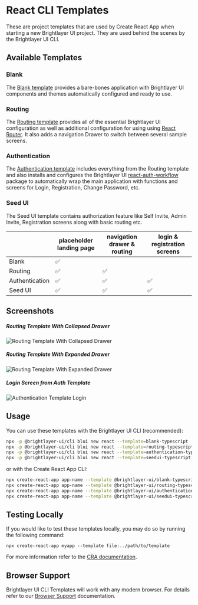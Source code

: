 # React CLI Templates

These are project templates that are used by Create React App when starting a new Brightlayer UI project. They are used behind the scenes by the Brightlayer UI CLI.

## Available Templates

### Blank

The [Blank template](https://www.npmjs.com/package/@brightlayer-ui/cra-template-blank-typescript) provides a bare-bones application with Brightlayer UI components and themes automatically configured and ready to use.

### Routing

The [Routing template](https://www.npmjs.com/package/@brightlayer-ui/cra-template-routing-typescript) provides all of the essential Brightlayer UI configuration as well as additional configuration for using using [React Router](https://reactrouter.com/). It also adds a navigation Drawer to switch between several sample screens.

### Authentication

The [Authentication template](https://www.npmjs.com/package/@brightlayer-ui/cra-template-authentication-typescript) includes everything from the Routing template and also installs and configures the Brightlayer UI [react-auth-workflow](https://www.npmjs.com/package/@brightlayer-ui/react-auth-workflow) package to automatically wrap the main application with functions and screens for Login, Registration, Change Password, etc.

### Seed UI

The Seed UI template contains authorization feature like Self Invite, Admin Invite, Registration screens along with basic routing etc.

|                | placeholder landing page | navigation drawer & routing | login & registration screens |
| -------------- | ------------------------ | --------------------------- | ---------------------------- |
| Blank          | ✅                       |                             |                              |
| Routing        | ✅                       | ✅                          |                              |
| Authentication | ✅                       | ✅                          | ✅                           |
| Seed UI        | ✅                       | ✅                          | ✅                           |
## Screenshots

##### Routing Template With Collapsed Drawer

![Routing Template With Collapsed Drawer](./images/routing.png)

##### Routing Template With Expanded Drawer

![Routing Template With Expanded Drawer](./images/routing-expanded.png)

##### Login Screen from Auth Template

![Authentication Template Login](./images/authentication.png)

## Usage

You can use these templates with the Brightlayer UI CLI (recommended):

```sh
npx -p @brightlayer-ui/cli blui new react --template=blank-typescript
npx -p @brightlayer-ui/cli blui new react --template=routing-typescript
npx -p @brightlayer-ui/cli blui new react --template=authentication-typescript
npx -p @brightlayer-ui/cli blui new react --template=seedui-typescript
```

or with the Create React App CLI:

```sh
npx create-react-app app-name --template @brightlayer-ui/blank-typescript
npx create-react-app app-name --template @brightlayer-ui/routing-typescript
npx create-react-app app-name --template @brightlayer-ui/authentication-typescript
npx create-react-app app-name --template @brightlayer-ui/seedui-typescript
```

## Testing Locally

If you would like to test these templates locally, you may do so by running the following command:

```
npx create-react-app myapp --template file:../path/to/template
```

For more information refer to the [CRA documentation](https://create-react-app.dev/docs/custom-templates/).

## Browser Support

Brightlayer UI CLI Templates will work with any modern browser. For details refer to our [Browser Support](https://brightlayer-ui.github.io/development/frameworks-web/react#browser-support) documentation.
